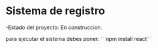 <h1>Sistema de registro</h1>
-Estado del proyecto: En construccion.

para ejecutar el sistema debes poner:
´´´npm install react´´´
